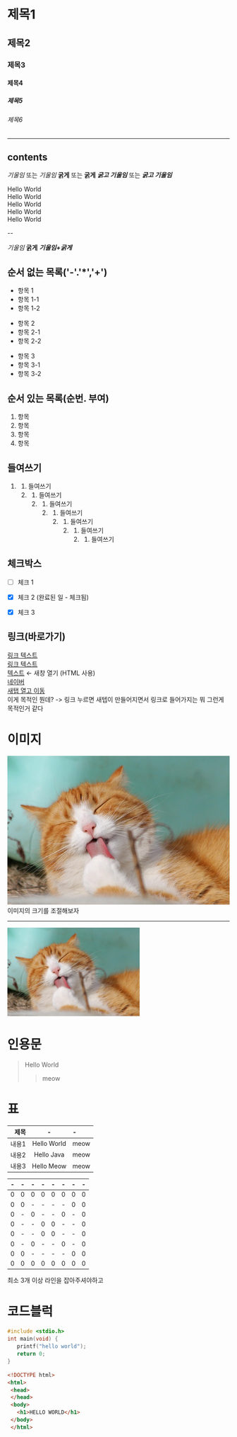 <!-- 제목 -->
# 제목1
## 제목2
### 제목3
#### 제목4
##### 제목5
###### 제목6

---
contents
---

<!-- 강조 --> 
*기울임* 또는 _기울임_
**굵게** 또는 __굵게__
***굵고 기울임*** 또는 ___굵고 기울임___






<!-- 줄바꿈 (문장끝 space 2회, <br>tag -->
Hello World  
Hello World<br>
Hello World<br>
Hello World<br>
Hello World<br>

--

<!-- 강조(기울임:* 굵게:**, 굵게+기울임:***) -->
*기울임*
**굵게**
***기울임+굵게***




<!-- 목록 -->
## 순서 없는 목록('-'.'*','+')
- 항목 1
- 항목 1-1
- 항목 1-2

* 항목 2
* 항목 2-1
* 항목 2-2

+ 항목 3
+ 항목 3-1
+ 항목 3-2

## 순서 있는 목록(순번. 부여)
1. 항목
2. 항목
3. 항목
4. 항목

## 들여쓰기
1. 1. 들여쓰기
   2. 1. 들여쓰기
      2. 1. 들여쓰기
         2. 1. 들여쓰기
            2. 1. 들여쓰기
               2. 1. 들여쓰기
                  2. 1. 들여쓰기


## 체크박스
- [ ] 체크 1  
- [x] 체크 2 (완료된 일 - 체크됨)  
- [x] 체크 3


## 링크(바로가기)
[링크 텍스트](URL)  
[링크 텍스트](URL "툴팁 텍스트")  
<a href="URL" target="_blank">텍스트</a> ← 새창 열기 (HTML 사용)  
[네이버](https://naver.com)<br>
<a href="https://naver.com" target="_blank">새탭 열고 이동</a>  
이게 목적인 뭔데? -> 링크 누르면 새텝이 만들어지면서 링크로 들어가지는 뭐 그런게 목적인거 같다  

# 이미지
![제목](./cat.jpg)  
이미지의 크기를 조절해보자  

---

<img src="./cat.jpg" width="300" height="200" alt=""/> 

# 인용문
> Hello World
>> meow  


# 표
|제목|-|-|
|-:|:-:|:-|
|내용1|Hello World|meow|
|내용2|Hello Java|meow|
|내용3|Hello Meow|meow|

|-|-|-|-|-|-|-|-|
|-|-|-|-|-|-|-|-|
|0|0|0|0|0|0|0|0|
|0|0|-|-|-|-|0|0|
|0|-|0|-|-|0|-|0|
|0|-|-|0|0|-|-|0|
|0|-|-|0|0|-|-|0|
|0|-|0|-|-|0|-|0|
|0|0|-|-|-|-|0|0|
|0|0|0|0|0|0|0|0|
최소 3개 이상 라인을 잡아주셔야하고






# 코드블럭

```C
#include <stdio.h>
int main(void) {
   printf("hello world");
   return 0;
}
```
```html
<!DOCTYPE html>
<html>
 <head>
 </head>
 <body>
   <h1>HELLO WORLD</h1>
 </body>
 </html>
```


